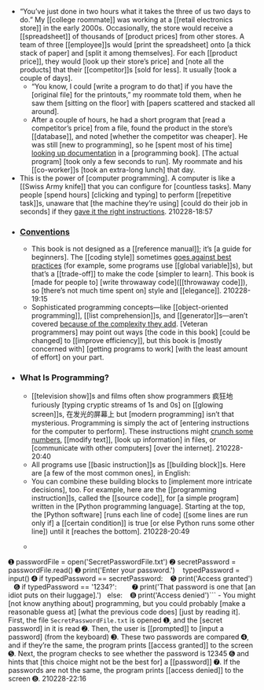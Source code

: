 - “You’ve just done in two hours what it takes the three of us two days to do.” My [[college roommate]] was working at a [[retail electronics store]] in the early 2000s. Occasionally, the store would receive a [[spreadsheet]] of thousands of [product prices] from other stores. A team of three [[employee]]s would [print the spreadsheet] onto [a thick stack of paper] and [split it among themselves]. For each [[product price]], they would [look up their store’s price] and [note all the products] that their [[competitor]]s [sold for less]. It usually [took a couple of days].
    - “You know, I could [write a program to do that] if you have the [original file] for the printouts,” my roommate told them, when he saw them [sitting on the floor] with [papers scattered and stacked all around].
    - After a couple of hours, he had a short program that [read a competitor’s price] from a file, found the product in the store’s [[database]], and noted [whether the competitor was cheaper]. He was still [new to programming], so he [spent most of his time] [looking up documentation]([[documentation]]) in a [programming book]. [The actual program] [took only a few seconds to run]. My roommate and his [[co-worker]]s [took an extra-long lunch] that day.
- This is the power of [computer programming]. A computer is like a [[Swiss Army knife]] that you can configure for [countless tasks]. Many people [spend hours] [clicking and typing] to perform [[repetitive task]]s, unaware that [the machine they’re using] [could do their job in seconds] if they [gave it the right instructions]([[instruction]]).
210228-18:57
- ### [Conventions]([[convention]])
    - This book is not designed as a [[reference manual]]; it’s [a guide for beginners]. The [[coding style]] sometimes [goes against best practices]([[practice]]) (for example, some programs use [[global variable]]s), but that’s a [[trade-off]] to make the code [simpler to learn]. This book is [made for people to] [write throwaway code]([[throwaway code]]), so [there’s not much time spent on] style and [[elegance]]. 
210228-19:15
    - Sophisticated programming concepts—like [[object-oriented programming]], [[list comprehension]]s, and [[generator]]s—aren’t covered [because of the complexity they add]([[complexity]]). [Veteran programmers] may point out ways [the code in this book] [could be changed] to [[improve efficiency]], but this book is [mostly concerned with] [getting programs to work] [with the least amount of effort] on your part.
- ### What Is Programming?
    - [[television show]]s and films often show programmers 疯狂地 furiously [typing cryptic streams of 1s and 0s] on [[glowing screen]]s, 在发光的屏幕上 but [modern programming] isn’t that mysterious. Programming is simply the act of [entering instructions for the computer to perform]. These instructions might [crunch some numbers](((sY_N2nezy))), [[modify text]], [look up information] in files, or [communicate with other computers] [over the internet].
210228-20:40
    - All programs use [[basic instruction]]s as [[building block]]s. Here are [a few of the most common ones], in English:
    - You can combine these building blocks to [implement more intricate decisions], too. For example, here are the [[programming instruction]]s, called the [[source code]], for [a simple program] written in the [Python programming language]. Starting at the top, the [Python software] [runs each line of code] ([some lines are run only if] a [[certain condition]] is true [or else Python runs some other line]) until it [reaches the bottom].
210228-20:49
    - ```python
➊ passwordFile = open('SecretPasswordFile.txt')
➋ secretPassword = passwordFile.read()
➌ print('Enter your password.')
   typedPassword = input()
➍ if typedPassword == secretPassword:
   ➎ print('Access granted')
   ➏ if typedPassword == '1234?':
       ➐ print('That password is one that [an idiot puts on their luggage].')
  else:
   ➑ print('Access denied')```
        - You might [not know anything about] programming, but you could probably [make a reasonable guess at] [what the previous code does] [just by reading it]. First, the file `SecretPasswordFile.txt` is opened ➊, and the [secret password] in it is read ➋. Then, the user is [[prompted]] to [input a password] (from the keyboard) ➌. These two passwords are compared ➍, and if they’re the same, the program prints [[access granted]] to the screen ➎. Next, the program checks to see whether the password is 12345 ➏ and hints that [this choice might not be the best for] a [[password]] ➐. If the passwords are not the same, the program prints [[access denied]] to the screen ➑.
210228-22:16
